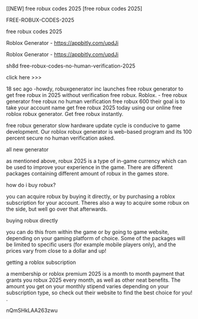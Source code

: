[[NEW] free robux codes 2025 [free robux codes 2025]

FREE-ROBUX-CODES-2025

free robux codes 2025

Roblox Generator - https://appbitly.com/updJi

Roblox Generator - https://appbitly.com/updJi

sh8d free-robux-codes-no-human-verification-2025

click here >>>

18 sec ago -howdy, robuxgenerator inc launches free robux generator to get free robux in 2025 without verification free robux. Roblox. - free robux generator free robux no human verification free robux 600 their goal is to take your account name get free robux 2025 today using our online free roblox robux generator. Get free robux instantly.

free robux generator slow hardware update cycle is conducive to game development. Our roblox robux generator is web-based program and its 100 percent secure no human verification asked.

all new generator

as mentioned above, robux 2025 is a type of in-game currency which can be used to improve your experience in the game. There are different packages containing different amount of robux in the games store.

how do i buy robux?

you can acquire robux by buying it directly, or by purchasing a roblox subscription for your account. Theres also a way to acquire some robux on the side, but well go over that afterwards.

buying robux directly

you can do this from within the game or by going to game website, depending on your gaming platform of choice. Some of the packages will be limited to specific users (for example mobile players only), and the prices vary from close to a dollar and up!

getting a roblox subscription

a membership or roblox premium 2025  is a month to month payment that grants you robux 2025 every month, as well as other neat benefits. The amount you get on your monthly stipend varies depending on your subscription type, so check out their website to find the best choice for you! .

nQmSHkLAA263zwu

